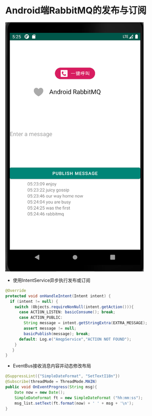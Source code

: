 # Android端RabbitMQ的发布与订阅

![Screenshot](docs/demo.png)

- 使用IntentService异步执行发布或订阅

``` java
@Override
protected void onHandleIntent(Intent intent) {
  if (intent != null) {
    switch (Objects.requireNonNull(intent.getAction())){
      case ACTION_LISTEN: basicConsume(); break;
      case ACTION_PUBLIC:
        String message = intent.getStringExtra(EXTRA_MESSAGE);
        assert message != null;
        basicPublish(message); break;
      default: Log.e("AmqpService","ACTION NOT FOUND");
    }
   }
}
```

- EventBus接收消息内容并动态修改布局

``` java
@SuppressLint({"SimpleDateFormat", "SetTextI18n"})
@Subscribe(threadMode = ThreadMode.MAIN)
public void OnEventProgress(String msg){
    Date now = new Date();
    SimpleDateFormat ft = new SimpleDateFormat ("hh:mm:ss");
    msg_list.setText(ft.format(now) + ' ' + msg + '\n');
}
```
